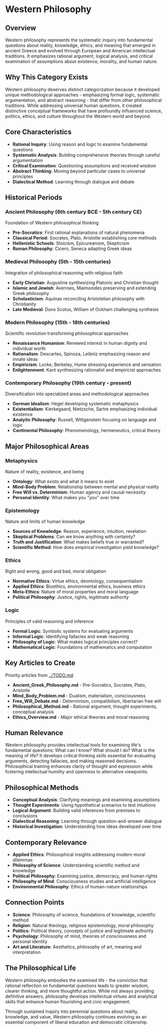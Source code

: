 # Western Philosophy

## Overview
Western philosophy represents the systematic inquiry into fundamental questions about reality, knowledge, ethics, and meaning that emerged in ancient Greece and evolved through European and American intellectual traditions. It emphasizes rational argument, logical analysis, and critical examination of assumptions about existence, morality, and human nature.

## Why This Category Exists
Western philosophy deserves distinct categorization because it developed unique methodological approaches - emphasizing formal logic, systematic argumentation, and abstract reasoning - that differ from other philosophical traditions. While addressing universal human questions, it created distinctive conceptual frameworks that have profoundly influenced science, politics, ethics, and culture throughout the Western world and beyond.

## Core Characteristics
- **Rational Inquiry**: Using reason and logic to examine fundamental questions
- **Systematic Analysis**: Building comprehensive theories through careful argumentation  
- **Critical Examination**: Questioning assumptions and received wisdom
- **Abstract Thinking**: Moving beyond particular cases to universal principles
- **Dialectical Method**: Learning through dialogue and debate

## Historical Periods

### Ancient Philosophy (6th century BCE - 5th century CE)
Foundation of Western philosophical thinking
- **Pre-Socratics**: First rational explanations of natural phenomena
- **Classical Period**: Socrates, Plato, Aristotle establishing core methods
- **Hellenistic Schools**: Stoicism, Epicureanism, Skepticism
- **Roman Philosophy**: Cicero, Seneca adapting Greek ideas

### Medieval Philosophy (5th - 15th centuries)
Integration of philosophical reasoning with religious faith
- **Early Christian**: Augustine synthesizing Platonic and Christian thought
- **Islamic and Jewish**: Averroes, Maimonides preserving and extending Greek philosophy
- **Scholasticism**: Aquinas reconciling Aristotelian philosophy with Christianity
- **Late Medieval**: Duns Scotus, William of Ockham challenging synthesis

### Modern Philosophy (15th - 18th centuries)  
Scientific revolution transforming philosophical approaches
- **Renaissance Humanism**: Renewed interest in human dignity and individual worth
- **Rationalism**: Descartes, Spinoza, Leibniz emphasizing reason and innate ideas
- **Empiricism**: Locke, Berkeley, Hume stressing experience and sensation
- **Enlightenment**: Kant synthesizing rationalist and empiricist approaches

### Contemporary Philosophy (19th century - present)
Diversification into specialized areas and methodological approaches
- **German Idealism**: Hegel developing systematic metaphysics
- **Existentialism**: Kierkegaard, Nietzsche, Sartre emphasizing individual existence
- **Analytic Philosophy**: Russell, Wittgenstein focusing on language and logic
- **Continental Philosophy**: Phenomenology, hermeneutics, critical theory

## Major Philosophical Areas

### Metaphysics
Nature of reality, existence, and being
- **Ontology**: What exists and what it means to exist
- **Mind-Body Problem**: Relationship between mental and physical reality
- **Free Will vs. Determinism**: Human agency and causal necessity
- **Personal Identity**: What makes you "you" over time

### Epistemology  
Nature and limits of human knowledge
- **Sources of Knowledge**: Reason, experience, intuition, revelation
- **Skeptical Problems**: Can we know anything with certainty?
- **Truth and Justification**: What makes beliefs true or warranted?
- **Scientific Method**: How does empirical investigation yield knowledge?

### Ethics
Right and wrong, good and bad, moral obligation
- **Normative Ethics**: Virtue ethics, deontology, consequentialism
- **Applied Ethics**: Bioethics, environmental ethics, business ethics  
- **Meta-Ethics**: Nature of moral properties and moral language
- **Political Philosophy**: Justice, rights, legitimate authority

### Logic
Principles of valid reasoning and inference
- **Formal Logic**: Symbolic systems for evaluating arguments
- **Informal Logic**: Identifying fallacies and weak reasoning
- **Philosophy of Logic**: What makes logical principles correct?
- **Mathematical Logic**: Foundations of mathematics and computation

## Key Articles to Create
Priority articles from [../TODO.md](../TODO.md#western-philosophy-articles):
- **Ancient_Greek_Philosophy.md** - Pre-Socratics, Socrates, Plato, Aristotle
- **Mind_Body_Problem.md** - Dualism, materialism, consciousness
- **Free_Will_Debate.md** - Determinism, compatibilism, libertarian free will
- **Philosophical_Method.md** - Rational argument, thought experiments, conceptual analysis
- **Ethics_Overview.md** - Major ethical theories and moral reasoning

## Human Relevance
Western philosophy provides intellectual tools for examining life's fundamental questions: What can I know? What should I do? What is the meaning of life? It develops critical thinking skills essential for evaluating arguments, detecting fallacies, and making reasoned decisions. Philosophical training enhances clarity of thought and expression while fostering intellectual humility and openness to alternative viewpoints.

## Philosophical Methods
- **Conceptual Analysis**: Clarifying meanings and examining assumptions
- **Thought Experiments**: Using hypothetical scenarios to test intuitions
- **Logical Argument**: Building valid inferences from premises to conclusions
- **Dialectical Reasoning**: Learning through question-and-answer dialogue
- **Historical Investigation**: Understanding how ideas developed over time

## Contemporary Relevance
- **Applied Ethics**: Philosophical insights addressing modern moral dilemmas
- **Philosophy of Science**: Understanding scientific method and knowledge
- **Political Philosophy**: Examining justice, democracy, and human rights
- **Philosophy of Mind**: Consciousness studies and artificial intelligence
- **Environmental Philosophy**: Ethics of human-nature relationships

## Connection Points
- **Science**: Philosophy of science, foundations of knowledge, scientific method
- **Religion**: Natural theology, religious epistemology, moral philosophy
- **Politics**: Political theory, concepts of justice and legitimate authority
- **Psychology**: Philosophy of mind, theories of consciousness and personal identity
- **Art and Literature**: Aesthetics, philosophy of art, meaning and interpretation

## The Philosophical Life
Western philosophy embodies the examined life - the conviction that rational reflection on fundamental questions leads to greater wisdom, clearer thinking, and more thoughtful action. While not always providing definitive answers, philosophy develops intellectual virtues and analytical skills that enhance human flourishing and civic engagement.

Through sustained inquiry into perennial questions about reality, knowledge, and value, Western philosophy continues evolving as an essential component of liberal education and democratic citizenship.

